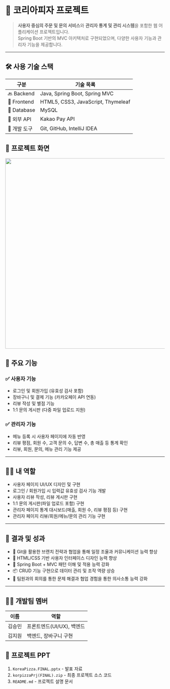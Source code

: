 # 🍕 코리아피자 프로젝트

> **사용자 중심의 주문 및 문의 서비스**와 **관리자 통계 및 관리 시스템**을 포함한 웹 어플리케이션 프로젝트입니다.  
> Spring Boot 기반의 MVC 아키텍처로 구현되었으며, 다양한 사용자 기능과 관리자 기능을 제공합니다.

---
## 🛠️ 사용 기술 스택
| 구분         | 기술 목록                                                 |
|--------------|------------------------------------------------------------|
| 🔙 Backend   | Java, Spring Boot, Spring MVC                             |
| 🎨 Frontend  | HTML5, CSS3, JavaScript, Thymeleaf                        |
| 💾 Database  | MySQL                                                     |
| 🔌 외부 API   | Kakao Pay API                                             |
| 🧰 개발 도구  | Git, GitHub, IntelliJ IDEA                                |

## 📸 프로젝트 화면
<p align="center">
  <img width="1200" height="600" alt="krpizza" src="https://github.com/user-attachments/assets/fe452de2-c87c-4c79-99e8-d7558018fa08" />
</p>

## 📖 주요 기능

### ✅ 사용자 기능
- 로그인 및 회원가입 (유효성 검사 포함)
- 장바구니 및 결제 기능 (카카오페이 API 연동)
- 리뷰 작성 및 별점 기능
- 1:1 문의 게시판 (다중 파일 업로드 지원)

### ✅ 관리자 기능
- 메뉴 등록 시 사용자 페이지에 자동 반영
- 리뷰 평점, 회원 수, 고객 문의 수, 답변 수, 총 매출 등 통계 확인
- 리뷰, 회원, 문의, 메뉴 관리 기능 제공

---

## 🙋‍♂️ 내 역할

- 사용자 페이지 UI/UX 디자인 및 구현
- 로그인 / 회원가입 시 입력값 유효성 검사 기능 개발
- 사용자 리뷰 작성, 리뷰 게시판 구현
- 1:1 문의 게시판(파일 업로드 포함) 구현
- 관리자 페이지 통계 대시보드(매출, 회원 수, 리뷰 평점 등) 구현
- 관리자 페이지 리뷰/회원/메뉴/문의 관리 기능 구현

---

## 🎯 결과 및 성과

- 🔧 Git을 활용한 브랜치 전략과 협업을 통해 일정 조율과 커뮤니케이션 능력 향상
- 🎨 HTML/CSS 기반 사용자 인터페이스 디자인 능력 향상
- 🧩 Spring Boot + MVC 패턴 이해 및 적용 능력 강화
- 📦 CRUD 기능 구현으로 데이터 관리 및 조작 역량 상승
- 🤝 팀원과의 회의를 통한 문제 해결과 협업 경험을 통한 의사소통 능력 강화

---

## 👨‍💻 개발팀 멤버

| 이름   | 역할             |
|--------|------------------|
| 김승민 | 프론트엔드(UI/UX), 백엔드 |
| 김지원 | 백엔드, 장바구니 구현 |

## 📂 프로젝트 PPT
1. `KoreaPizza.FINAL.pptx` - 발표 자료
2. `korpizzaPrj(FINAL).zip` - 최종 프로젝트 소스 코드
3. `README.md` - 프로젝트 설명 문서
